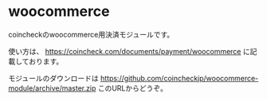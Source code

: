 # woocommerce

coincheckのwoocommerce用決済モジュールです。

使い方は、 https://coincheck.com/documents/payment/woocommerce に記載しております。

モジュールのダウンロードは https://github.com/coincheckjp/woocommerce-module/archive/master.zip このURLからどうぞ。
